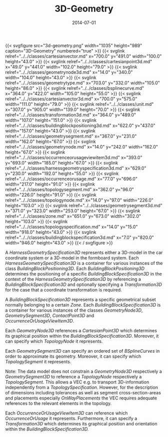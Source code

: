 ﻿---
title: 3D-Geometry
toc: false
type: specs
layout: diagram
date: "2014-07-01"
draft: false
specification: VEC
version: 1.1.1
documentType: "Recommendation"
elementType: Diagram
classes:
  - CartesianVector
  - CartesianPoint3D
  - GeometryNode3D
  - GeometryType
  - BSplineCurve
  - CartesianVector3D
  - Unit
  - Transformation3D
  - BuildingBlockPositioning3D
  - GeometrySegment
  - GeometryNode
  - OccurrenceOrUsageViewItem3D
  - HarnessGeometrySpecification3D
  - OccurrenceOrUsage
  - TopologySegment
  - TopologyNode
  - GeometrySegment3D
  - Zone
  - TopologySpecification
  - BuildingBlockSpecification3D
menu:
  VEC-1.1.1:    
    parent: topology-and-geometry
    identifier: topology-and-geometry/3d-geometry
    weight: 1005003 

# Prev/next pager order (if `docs_section_pager` enabled in `params.toml`)
weight: 1005003
---
{{< svgfigure src="3d-geometry.png" width="1035" height="989" caption="3D-Geometry" numbered="true" >}}
  {{< svglink relref="../../classes/cartesianvector.md" x="700.0" y="491.0" width="100.0" height="43.0" >}}
  {{< svglink relref="../../classes/cartesianpoint3d.md" x="49.0" y="441.0" width="102.0" height="79.0" >}}
  {{< svglink relref="../../classes/geometrynode3d.md" x="14.0" y="340.0" width="104.0" height="43.0" >}}
  {{< svglink relref="../../classes/geometrytype.md" x="703.0" y="332.0" width="105.0" height="86.0" >}}
  {{< svglink relref="../../classes/bsplinecurve.md" x="364.0" y="422.0" width="105.0" height="55.0" >}}
  {{< svglink relref="../../classes/cartesianvector3d.md" x="700.0" y="575.0" width="111.0" height="79.0" >}}
  {{< svglink relref="../../classes/unit.md" x="307.0" y="905.0" width="139.0" height="70.0" >}}
  {{< svglink relref="../../classes/transformation3d.md" x="364.0" y="489.0" width="107.0" height="151.0" >}}
  {{< svglink relref="../../classes/buildingblockpositioning3d.md" x="622.0" y="437.0" width="157.0" height="43.0" >}}
  {{< svglink relref="../../classes/geometrysegment.md" x="367.0" y="231.0" width="162.0" height="67.0" >}}
  {{< svglink relref="../../classes/geometrynode.md" x="14.0" y="242.0" width="162.0" height="67.0" >}}
  {{< svglink relref="../../classes/occurrenceorusageviewitem3d.md" x="393.0" y="693.0" width="185.0" height="67.0" >}}
  {{< svglink relref="../../classes/harnessgeometryspecification3d.md" x="629.0" y="230.0" width="192.0" height="55.0" >}}
  {{< svglink relref="../../classes/occurrenceorusage.md" x="77.0" y="696.0" width="217.0" height="91.0" >}}
  {{< svglink relref="../../classes/topologysegment.md" x="362.0" y="96.0" width="226.0" height="91.0" >}}
  {{< svglink relref="../../classes/topologynode.md" x="14.0" y="97.0" width="226.0" height="103.0" >}}
  {{< svglink relref="../../classes/geometrysegment3d.md" x="371.0" y="323.0" width="253.0" height="67.0" >}}
  {{< svglink relref="../../classes/zone.md" x="651.0" y="673.0" width="302.0" height="103.0" >}}
  {{< svglink relref="../../classes/topologyspecification.md" x="14.0" y="15.0" width="918.0" height="43.0" >}}
  {{< svglink relref="../../classes/buildingblockspecification3d.md" x="7.0" y="820.0" width="946.0" height="43.0" >}}
{{< / svgfigure >}}
<p> A <i>HarnessGeometrySpecification3D</i> represents either a 3D-model in the car coordinate system or a 3D-model in the formboard system. Each <i>HarnessGeometrySpecification3D</i> is a container for various instances of the class <i>BuildingBlockPositioning3D</i>. Each <i>BuildingBlockPositioning3D</i> determines the positioning of a specific <i>BuildingBlockSpecification3D</i> in the context of the <i>HarnessGeometrySpecification3D</i> by referencing a <i>BuildingBlockSpecification3D</i> and optionally specifying a <i>Transformation3D</i> for the case that a coordinate transformation is required.     </p>      <p> A <i>BuildingBlockSpecification3D</i> represents a specific geometrical subset normally belonging to a certain <i>Zone</i>. Each <i>BuildingBlockSpecification3D</i> is a container for various instances of the classes <i>GeometryNode3D</i>, <i>GeometrySegment3D</i>, <i>ContactPoint3D</i> and <i>OccurrenceOrUsageViewItem3D</i>.     </p>      <p> Each <i>GeometryNode3D</i> references a <i>CartesianPoint3D</i> which determines its graphical position within the <i>BuildingBlockSpecification3D</i>. Moreover, it can specify which <i>TopologyNode</i> it represents.     </p>      <p> Each <i>GeometrySegment3D</i> can specify an ordered set of <i>BSplineCurves</i> in order to approximate its geometry. Moreover, it can specify which <i>TopologySegment</i> it represents.     </p>      <p> Note: The data model does not constrain a <i>GeometryNode3D</i> respectively a <i>GeometrySegment3D</i> to reference a <i>TopologyNode</i> respectively a <i>TopologySegment</i>. This allows a VEC e.g. to transport 3D-information independently from a <i>TopologySpecification</i>. However, for the description of dimensions including tolerances as well as segment cross-section-areas and placements especially <i>OnWayPlacements</i> the VEC requires adequate references to the relevant elements in the topology.     </p>      <p> Each <i>OccurrenceOrUsageViewItem3D</i> can reference which <i>OccurrenceOrUsage</i> it represents. Furthermore, it can specify a <i>Transformation3D</i> which determines its graphical position and orientation within the <i>BuildingBlockSpecification3D.</i>      </p>